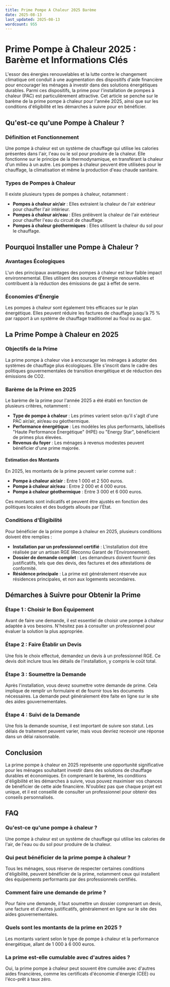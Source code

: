 ```yaml
---
title: Prime Pompe A Chaleur 2025 Barème
date: 2025-08-13
last_updated: 2025-08-13
wordcount: 955
---
```


# Prime Pompe à Chaleur 2025 : Barème et Informations Clés

L'essor des énergies renouvelables et la lutte contre le changement climatique ont conduit à une augmentation des dispositifs d'aide financière pour encourager les ménages à investir dans des solutions énergétiques durables. Parmi ces dispositifs, la prime pour l'installation de pompes à chaleur (PAC) est particulièrement attractive. Cet article se penche sur le barème de la prime pompe à chaleur pour l'année 2025, ainsi que sur les conditions d'éligibilité et les démarches à suivre pour en bénéficier.

## Qu'est-ce qu'une Pompe à Chaleur ?

### Définition et Fonctionnement

Une pompe à chaleur est un système de chauffage qui utilise les calories présentes dans l'air, l'eau ou le sol pour produire de la chaleur. Elle fonctionne sur le principe de la thermodynamique, en transférant la chaleur d'un milieu à un autre. Les pompes à chaleur peuvent être utilisées pour le chauffage, la climatisation et même la production d'eau chaude sanitaire.

### Types de Pompes à Chaleur

Il existe plusieurs types de pompes à chaleur, notamment :

- **Pompes à chaleur air/air** : Elles extraient la chaleur de l'air extérieur pour chauffer l'air intérieur.
- **Pompes à chaleur air/eau** : Elles prélèvent la chaleur de l'air extérieur pour chauffer l'eau du circuit de chauffage.
- **Pompes à chaleur géothermiques** : Elles utilisent la chaleur du sol pour le chauffage.

## Pourquoi Installer une Pompe à Chaleur ?

### Avantages Écologiques

L'un des principaux avantages des pompes à chaleur est leur faible impact environnemental. Elles utilisent des sources d'énergie renouvelables et contribuent à la réduction des émissions de gaz à effet de serre.

### Économies d'Énergie

Les pompes à chaleur sont également très efficaces sur le plan énergétique. Elles peuvent réduire les factures de chauffage jusqu'à 75 % par rapport à un système de chauffage traditionnel au fioul ou au gaz.

## La Prime Pompe à Chaleur en 2025

### Objectifs de la Prime

La prime pompe à chaleur vise à encourager les ménages à adopter des systèmes de chauffage plus écologiques. Elle s'inscrit dans le cadre des politiques gouvernementales de transition énergétique et de réduction des émissions de CO2.

### Barème de la Prime en 2025

Le barème de la prime pour l'année 2025 a été établi en fonction de plusieurs critères, notamment :

- **Type de pompe à chaleur** : Les primes varient selon qu'il s'agit d'une PAC air/air, air/eau ou géothermique.
- **Performance énergétique** : Les modèles les plus performants, labellisés "Haute Performance Énergétique" (HPE) ou "Energy Star", bénéficient de primes plus élevées.
- **Revenus du foyer** : Les ménages à revenus modestes peuvent bénéficier d'une prime majorée.

#### Estimation des Montants

En 2025, les montants de la prime peuvent varier comme suit :

- **Pompe à chaleur air/air** : Entre 1 000 et 2 500 euros.
- **Pompe à chaleur air/eau** : Entre 2 000 et 4 000 euros.
- **Pompe à chaleur géothermique** : Entre 3 000 et 6 000 euros.

Ces montants sont indicatifs et peuvent être ajustés en fonction des politiques locales et des budgets alloués par l'État.

### Conditions d'Éligibilité

Pour bénéficier de la prime pompe à chaleur en 2025, plusieurs conditions doivent être remplies :

- **Installation par un professionnel certifié** : L'installation doit être réalisée par un artisan RGE (Reconnu Garant de l'Environnement).
- **Dossier de demande complet** : Les demandeurs doivent fournir des justificatifs, tels que des devis, des factures et des attestations de conformité.
- **Résidence principale** : La prime est généralement réservée aux résidences principales, et non aux logements secondaires.

## Démarches à Suivre pour Obtenir la Prime

### Étape 1 : Choisir le Bon Équipement

Avant de faire une demande, il est essentiel de choisir une pompe à chaleur adaptée à vos besoins. N'hésitez pas à consulter un professionnel pour évaluer la solution la plus appropriée.

### Étape 2 : Faire Établir un Devis

Une fois le choix effectué, demandez un devis à un professionnel RGE. Ce devis doit inclure tous les détails de l'installation, y compris le coût total.

### Étape 3 : Soumettre la Demande

Après l'installation, vous devez soumettre votre demande de prime. Cela implique de remplir un formulaire et de fournir tous les documents nécessaires. La demande peut généralement être faite en ligne sur le site des aides gouvernementales.

### Étape 4 : Suivi de la Demande

Une fois la demande soumise, il est important de suivre son statut. Les délais de traitement peuvent varier, mais vous devriez recevoir une réponse dans un délai raisonnable.

## Conclusion

La prime pompe à chaleur en 2025 représente une opportunité significative pour les ménages souhaitant investir dans des solutions de chauffage durables et économiques. En comprenant le barème, les conditions d'éligibilité et les démarches à suivre, vous pouvez maximiser vos chances de bénéficier de cette aide financière. N'oubliez pas que chaque projet est unique, et il est conseillé de consulter un professionnel pour obtenir des conseils personnalisés.

## FAQ

### Qu'est-ce qu'une pompe à chaleur ?

Une pompe à chaleur est un système de chauffage qui utilise les calories de l'air, de l'eau ou du sol pour produire de la chaleur.

### Qui peut bénéficier de la prime pompe à chaleur ?

Tous les ménages, sous réserve de respecter certaines conditions d'éligibilité, peuvent bénéficier de la prime, notamment ceux qui installent des équipements performants par des professionnels certifiés.

### Comment faire une demande de prime ?

Pour faire une demande, il faut soumettre un dossier comprenant un devis, une facture et d'autres justificatifs, généralement en ligne sur le site des aides gouvernementales.

### Quels sont les montants de la prime en 2025 ?

Les montants varient selon le type de pompe à chaleur et la performance énergétique, allant de 1 000 à 6 000 euros.

### La prime est-elle cumulable avec d'autres aides ?

Oui, la prime pompe à chaleur peut souvent être cumulée avec d'autres aides financières, comme les certificats d'économie d'énergie (CEE) ou l'éco-prêt à taux zéro.